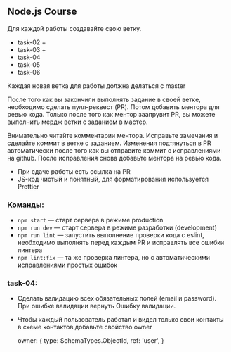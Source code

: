 ## Node.js Course

Для каждой работы создавайте свою ветку.

-   task-02 +
-   task-03 +
-   task-04
-   task-05
-   task-06

Каждая новая ветка для работы должна делаться с master

После того как вы закончили выполнять задание в своей ветке, необходимо сделать пулл-реквест (PR). Потом добавить ментора для ревью кода. Только после того как ментор заапрувит PR, вы можете выполнить мердж ветки с заданием в мастер.

Внимательно читайте комментарии ментора. Исправьте замечания и сделайте коммит в ветке с заданием. Изменения подтянуться в PR автоматически после того как вы отправите коммит с исправлениями на github.
После исправления снова добавьте ментора на ревью кода.

-   При сдаче работы есть ссылка на PR
-   JS-код чистый и понятный, для форматирования используется Prettier

### Команды:

-   `npm start` &mdash; старт сервера в режиме production
-   `npm run dev` &mdash; старт сервера в режиме разработки (development)
-   `npm run lint` &mdash; запустить выполнение проверки кода с eslint, необходимо выполнять перед каждым PR и исправлять все ошибки линтера
-   `npm lint:fix` &mdash; та же проверка линтера, но с автоматическими исправлениями простых ошибок

### task-04:

-   Сделать валидацию всех обязательных полей (email и password). При ошибке валидации вернуть Ошибку валидации.

-   Чтобы каждый пользователь работал и видел только свои контакты в схеме контактов добавьте свойство owner

    owner: {
    type: SchemaTypes.ObjectId,
    ref: 'user',
    }
